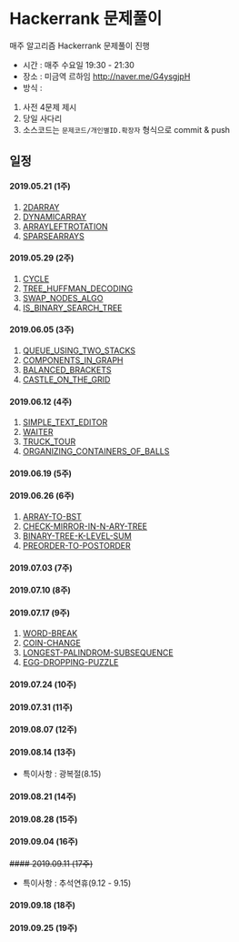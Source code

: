 # Hackerrank 문제풀이
매주 알고리즘 Hackerrank 문제풀이 진행

- 시간 : 매주 수요일 19:30 - 21:30
- 장소 : 미금역 르하임 http://naver.me/G4ysgjpH
- 방식 :
1. 사전 4문제 제시
2. 당일 사다리
3. 소스코드는 `문제코드/개인별ID.확장자` 형식으로 commit & push

## 일정
#### 2019.05.21 (1주)
1. [2DARRAY](https://www.hackerrank.com/challenges/2d-array/problem)
2. [DYNAMICARRAY](https://www.hackerrank.com/challenges/dynamic-array/problem)
3. [ARRAYLEFTROTATION](https://www.hackerrank.com/challenges/array-left-rotation/problem)
4. [SPARSEARRAYS](https://www.hackerrank.com/challenges/sparse-arrays/problem)

#### 2019.05.29 (2주)
1. [CYCLE](https://www.hackerrank.com/challenges/detect-whether-a-linked-list-contains-a-cycle/problem)
2. [TREE_HUFFMAN_DECODING](https://www.hackerrank.com/challenges/tree-huffman-decoding/problem)
3. [SWAP_NODES_ALGO](https://www.hackerrank.com/challenges/swap-nodes-algo/problem)
4. [IS_BINARY_SEARCH_TREE](https://www.hackerrank.com/challenges/is-binary-search-tree/problem)

#### 2019.06.05 (3주)
1. [QUEUE_USING_TWO_STACKS](https://www.hackerrank.com/challenges/queue-using-two-stacks/problem)
2. [COMPONENTS_IN_GRAPH](https://www.hackerrank.com/challenges/components-in-graph/problem)
3. [BALANCED_BRACKETS](https://www.hackerrank.com/challenges/balanced-brackets/problem)
4. [CASTLE_ON_THE_GRID](https://www.hackerrank.com/challenges/castle-on-the-grid/problem)

#### 2019.06.12 (4주)
1. [SIMPLE_TEXT_EDITOR](https://www.hackerrank.com/challenges/simple-text-editor/problem)
2. [WAITER](https://www.hackerrank.com/challenges/waiter/problem)
3. [TRUCK_TOUR](https://www.hackerrank.com/challenges/truck-tour/problem)
4. [ORGANIZING_CONTAINERS_OF_BALLS](https://www.hackerrank.com/challenges/organizing-containers-of-balls/problem)

#### 2019.06.19 (5주)

#### 2019.06.26 (6주)
1. [ARRAY-TO-BST](https://practice.geeksforgeeks.org/problems/array-to-bst/0)
2. [CHECK-MIRROR-IN-N-ARY-TREE](https://practice.geeksforgeeks.org/problems/check-mirror-in-n-ary-tree/0)
3. [BINARY-TREE-K-LEVEL-SUM](https://practice.geeksforgeeks.org/problems/binary-tree-k-level-sum/0)
4. [PREORDER-TO-POSTORDER](https://practice.geeksforgeeks.org/problems/preorder-to-postorder/0)

#### 2019.07.03 (7주)

#### 2019.07.10 (8주)

#### 2019.07.17 (9주)
1. [WORD-BREAK](https://practice.geeksforgeeks.org/problems/word-break/0)
2. [COIN-CHANGE](https://practice.geeksforgeeks.org/problems/coin-change/0)
3. [LONGEST-PALINDROM-SUBSEQUENCE](https://practice.geeksforgeeks.org/problems/longest-palindromic-subsequence/0)
4. [EGG-DROPPING-PUZZLE](https://practice.geeksforgeeks.org/problems/egg-dropping-puzzle/0)

#### 2019.07.24 (10주)

#### 2019.07.31 (11주)

#### 2019.08.07 (12주)

#### 2019.08.14 (13주)
- 특이사항 : 광복절(8.15)

#### 2019.08.21 (14주)

#### 2019.08.28 (15주)

#### 2019.09.04 (16주)

~~#### 2019.09.11 (17주)~~
- 특이사항 : 추석연휴(9.12 - 9.15)

#### 2019.09.18 (18주)

#### 2019.09.25 (19주)


